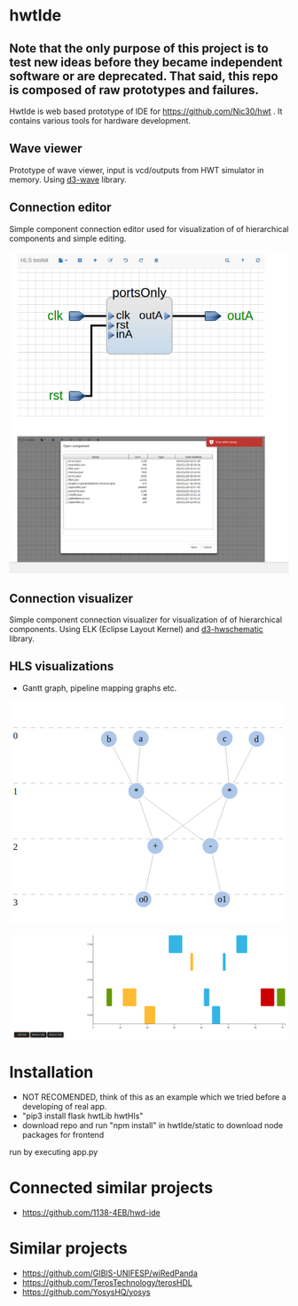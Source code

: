 # hwtIde

## Note that the only purpose of this project is to test new ideas before they became independent software or are deprecated. That said, this repo is composed of raw prototypes and failures.

HwtIde is web based prototype of IDE for https://github.com/Nic30/hwt .
It contains various tools for hardware development.


## Wave viewer
Prototype of wave viewer, input is vcd/outputs from HWT simulator in memory.
Using [d3-wave](https://github.com/Nic30/d3-wave) library.

## Connection editor
Simple component connection editor used for visualization of of hierarchical components and simple editing.

![Connections viewer](/doc/connections.png)

## Connection visualizer
Simple component connection visualizer for visualization of of hierarchical components. Using ELK (Eclipse Layout Kernel) and [d3-hwschematic](https://github.com/Nic30/d3-hwschematic) library. 


## HLS visualizations
* Gantt graph, pipeline mapping graphs etc.

![pepeline_graph](/doc/pipeline_graph.png)

![gantt](/doc/gantt.png)


# Installation
* NOT RECOMENDED, think of this as an example which we tried before a developing of real app.
* "pip3 install flask hwtLib hwtHls"
* download repo and run "npm install" in  hwtIde/static to download node packages for frontend

run by executing app.py


# Connected similar projects
* https://github.com/1138-4EB/hwd-ide

# Similar projects
* https://github.com/GIBIS-UNIFESP/wiRedPanda
* https://github.com/TerosTechnology/terosHDL
* https://github.com/YosysHQ/yosys
